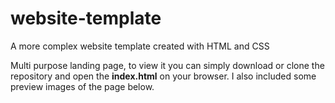 # website-template
A more complex website template created with HTML and CSS

Multi purpose landing page, to view it you can simply download or clone the repository and open the **index.html** on your browser. 
I also included some preview images of the page below.

